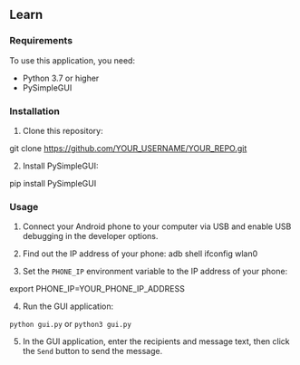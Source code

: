 ## Learn

### Requirements

To use this application, you need:

-   Python 3.7 or higher
-   PySimpleGUI

### Installation

1. Clone this repository:

git clone https://github.com/YOUR_USERNAME/YOUR_REPO.git

2. Install PySimpleGUI:

pip install PySimpleGUI

### Usage

1. Connect your Android phone to your computer via USB and enable USB debugging in the developer options.

2. Find out the IP address of your phone:
   adb shell ifconfig wlan0

3. Set the `PHONE_IP` environment variable to the IP address of your phone:

export PHONE_IP=YOUR_PHONE_IP_ADDRESS

4. Run the GUI application:

`python gui.py` or `python3 gui.py`

5. In the GUI application, enter the recipients and message text, then click the `Send` button to send the message.
